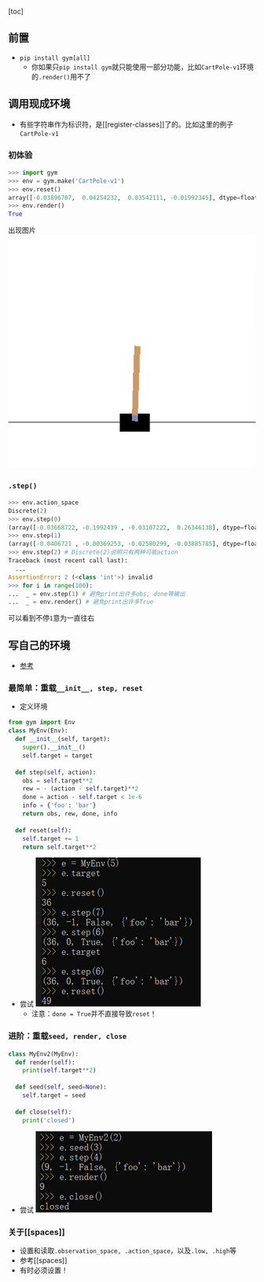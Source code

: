 [toc]
## 前置
- `pip install gym[all]`
  - 你如果只`pip install gym`就只能使用一部分功能，比如`CartPole-v1`环境的`.render()`用不了
## 调用现成环境
- 有些字符串作为标识符，是[[register-classes]]了的。比如这里的例子`CartPole-v1`
### 初体验
```python
>>> import gym
>>> env = gym.make('CartPole-v1')
>>> env.reset()
array([-0.03896707,  0.04254232,  0.03542111, -0.01992345], dtype=float32) # 返回state
>>> env.render()
True
```
出现图片![](cartpole.png)
### `.step()`
```python
>>> env.action_space
Discrete(2)
>>> env.step(0)
(array([-0.03668722, -0.1992439 , -0.03107222,  0.26346138], dtype=float32), 1.0, False, {}) # 返回state, reward, done, info
>>> env.step(1)
(array([-0.0406721 , -0.00369253, -0.02580299, -0.03885785], dtype=float32), 1.0, False, {})
>>> env.step(2) # Discrete(2)说明只有两种可能action
Traceback (most recent call last):
  ...
AssertionError: 2 (<class 'int'>) invalid
>>> for i in range(100):
...  _ = env.step(1) # 避免print出许多obs, done等输出
...  _ = env.render() # 避免print出许多True
```
可以看到不停`1`意为一直往右
## 写自己的环境
- [参考](https://blog.csdn.net/qq_33446100/article/details/118249795)
### 最简单：重载`__init__, step, reset`
- 定义环境
```python
from gym import Env
class MyEnv(Env):
  def __init__(self, target):
    super().__init__()
    self.target = target
  
  def step(self, action):
    obs = self.target**2
    rew = - (action - self.target)**2
    done = action - self.target < 1e-6
    info = {'foo': 'bar'}
    return obs, rew, done, info
  
  def reset(self):
    self.target += 1
    return self.target**2
```
- 尝试 ![](try-simple.png)
  - 注意：`done = True`并不直接导致`reset`！
### 进阶：重载`seed, render, close`
```python
class MyEnv2(MyEnv):
  def render(self):
    print(self.target**2)
  
  def seed(self, seed=None):
    self.target = seed
  
  def close(self):
    print('closed')
```
- 尝试 ![](try-advanced.png)
### 关于[[spaces]]
- 设置和读取`.observation_space, .action_space`，以及`.low, .high`等
- 参考[[spaces]]
- 有时必须设置！